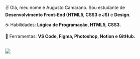 <p align="left"> 
 ✌ Olá, meu nome é Augusto Camarano. Sou estudante de <strong>Desenvolvimento Front-End (HTML5, CSS3 e JS)</strong> e <strong>Design</strong>.
</p>

<p align="left">
 ☕ Habilidades: <strong>Lógica de Programação, HTML5, CSS3.</strong>
</p>

<p align="left">
  💼 Ferramentas: <strong>VS Code, Figma, Photoshop, Notion e GitHub.</strong>
</p>
<br>
<a href="https://eaecamarano.github.io/link-s/" alt="Redes Sociais">
    <img src="https://img.shields.io/badge/-Redes Sociais-6610F2?style=for-the-badge&link=https://eaecamarano.github.io/bio.links/">
</a>
